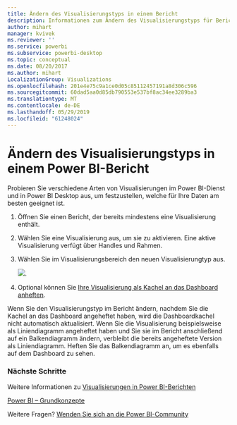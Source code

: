 ```yaml
---
title: Ändern des Visualisierungstyps in einem Bericht
description: Informationen zum Ändern des Visualisierungstyps für Berichte im Power BI-Dienst und in Power BI Desktop
author: mihart
manager: kvivek
ms.reviewer: ''
ms.service: powerbi
ms.subservice: powerbi-desktop
ms.topic: conceptual
ms.date: 08/20/2017
ms.author: mihart
LocalizationGroup: Visualizations
ms.openlocfilehash: 201e4e75c9a1ce0d05c85112457191a8d306c596
ms.sourcegitcommit: 60dad5aa0d85db790553e537bf8ac34ee3289ba3
ms.translationtype: MT
ms.contentlocale: de-DE
ms.lasthandoff: 05/29/2019
ms.locfileid: "61248024"
---
```

# <a name="change-the-type-of-visualization-in-a-power-bi-report"></a>Ändern des Visualisierungstyps in einem Power BI-Bericht
Probieren Sie verschiedene Arten von Visualisierungen im Power BI-Dienst und in Power BI Desktop aus, um festzustellen, welche für Ihre Daten am besten geeignet ist. 

1. Öffnen Sie einen Bericht, der bereits mindestens eine Visualisierung enthält.   
2. Wählen Sie eine Visualisierung aus, um sie zu aktivieren. Eine aktive Visualisierung verfügt über Handles und Rahmen.    
3. Wählen Sie im Visualisierungsbereich den neuen Visualisierungtyp aus. 
   
   ![](media/power-bi-report-change-visualization-type/changeviz.gif).
4. Optional können Sie [Ihre Visualisierung als Kachel an das Dashboard anheften](../service-dashboard-pin-tile-from-report.md). 

Wenn Sie den Visualisierungstyp im Bericht ändern, nachdem Sie die Kachel an das Dashboard angeheftet haben, wird die Dashboardkachel nicht automatisch aktualisiert. Wenn Sie die Visualisierung beispielsweise als Liniendiagramm angeheftet haben und Sie sie im Bericht anschließend auf ein Balkendiagramm ändern, verbleibt die bereits angeheftete Version als Liniendiagramm. Heften Sie das Balkendiagramm an, um es ebenfalls auf dem Dashboard zu sehen.

### <a name="next-steps"></a>Nächste Schritte
Weitere Informationen zu [Visualisierungen in Power BI-Berichten](power-bi-report-visualizations.md)

[Power BI – Grundkonzepte](../consumer/end-user-basic-concepts.md)

Weitere Fragen? [Wenden Sie sich an die Power BI-Community](http://community.powerbi.com/)

